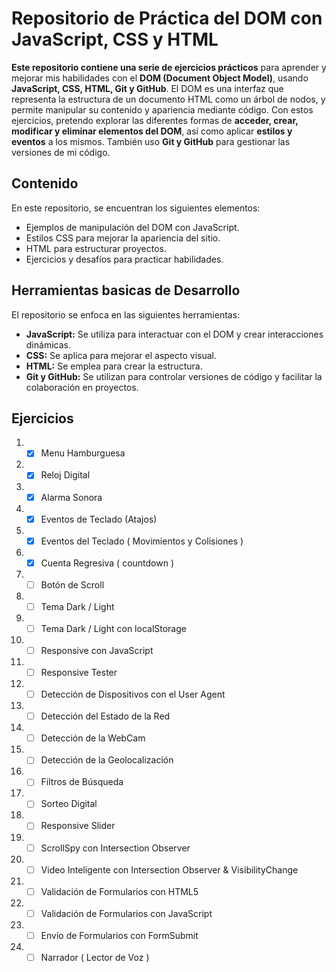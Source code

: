 # Repositorio de Práctica del DOM con JavaScript, CSS y HTML

**Este repositorio contiene una serie de ejercicios prácticos** para aprender y mejorar mis habilidades con el **DOM (Document Object Model)**, usando **JavaScript, CSS, HTML, Git y GitHub**. El DOM es una interfaz que representa la estructura de un documento HTML como un árbol de nodos, y permite manipular su contenido y apariencia mediante código. Con estos ejercicios, pretendo explorar las diferentes formas de **acceder, crear, modificar y eliminar elementos del DOM**, así como aplicar **estilos y eventos** a los mismos. También uso **Git y GitHub** para gestionar las versiones de mi código.

## Contenido

En este repositorio, se encuentran los siguientes elementos:

- Ejemplos de manipulación del DOM con JavaScript.
- Estilos CSS para mejorar la apariencia del sitio.
- HTML para estructurar proyectos.
- Ejercicios y desafíos para practicar habilidades.

## Herramientas basicas de Desarrollo

El repositorio se enfoca en las siguientes herramientas:

- **JavaScript:** Se utiliza para interactuar con el DOM y crear interacciones dinámicas.
- **CSS:** Se aplica para mejorar el aspecto visual.
- **HTML:** Se emplea para crear la estructura.
- **Git y GitHub:** Se utilizan para controlar versiones de código y facilitar la colaboración en proyectos.

## Ejercicios

1. - [X] Menu Hamburguesa
2. - [X] Reloj Digital
3. - [X] Alarma Sonora
4. - [X] Eventos de Teclado (Atajos)
5. - [X] Eventos del Teclado ( Movimientos y Colisiones )
6. - [X] Cuenta Regresiva ( countdown )
7. - [ ] Botón de Scroll
8. - [ ] Tema Dark / Light
9. - [ ] Tema Dark / Light con localStorage
10. - [ ] Responsive con JavaScript
11. - [ ] Responsive Tester
12. - [ ] Detección de Dispositivos con el User Agent
13. - [ ] Detección del Estado de la Red
14. - [ ] Detección de la WebCam
15. - [ ] Detección de la Geolocalización
16. - [ ] Filtros de Búsqueda
17. - [ ] Sorteo Digital
18. - [ ] Responsive Slider
19. - [ ] ScrollSpy con Intersection Observer
20. - [ ] Video Inteligente con Intersection Observer & VisibilityChange
21. - [ ] Validación de Formularios con HTML5
22. - [ ] Validación de Formularios con JavaScript
23. - [ ] Envío de Formularios con FormSubmit
24. - [ ] Narrador ( Lector de Voz )
